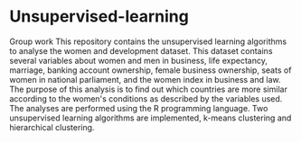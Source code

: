 # Unsupervised-learning
Group work
This repository contains the unsupervised learning algorithms to analyse the women and development
dataset. This dataset contains several variables about women and men in business, life
expectancy, marriage, banking account ownership, female business ownership, seats of women
in national parliament, and the women index in business and law. The purpose of this analysis is
to find out which countries are more similar according to the women's conditions as described by
the variables used. The analyses are performed using the R programming language. Two unsupervised learning algorithms
are implemented, k-means clustering and hierarchical clustering.
